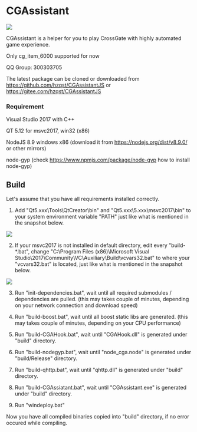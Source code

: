 # CGAssistant

![](hzqst/CGAssistant/raw/master/img/logo.png)

CGAssistant is a helper for you to play CrossGate with highly automated game experience.

Only cg_item_6000 supported for now

QQ Group: 300303705

The latest package can be cloned or downloaded from https://github.com/hzqst/CGAssistantJS or https://gitee.com/hzqst/CGAssistantJS

### Requirement

Visual Studio 2017 with C++

QT 5.12 for msvc2017, win32 (x86)

NodeJS 8.9 windows x86 (download it from https://nodejs.org/dist/v8.9.0/ or other mirrors)

node-gyp (check https://www.npmjs.com/package/node-gyp how to install node-gyp)

## Build

Let's assume that you have all requirements installed correctly.

1. Add "Qt5.xxx\Tools\QtCreator\bin\" and "Qt5.xxx\5.xxx\msvc2017\bin\" to your system environment variable "PATH" just like what is mentioned in the snapshot below.

![](hzqst/CGAssistant/raw/master/img/1.png)

2. If your msvc2017 is not installed in default directory, edit every "build-*.bat", change "C:\Program Files (x86)\Microsoft Visual Studio\2017\Community\VC\Auxiliary\Build\vcvars32.bat" to where your "vcvars32.bat" is located, just like what is mentioned in the snapshot below.

![](hzqst/CGAssistant/raw/master/img/2.png)

3. Run "init-dependencies.bat", wait until all required submodules / dependencies are pulled. (this may takes couple of minutes, depending on your network connection and download speed)

4. Run "build-boost.bat", wait until all boost static libs are generated. (this may takes couple of minutes, depending on your CPU performance)

5. Run "build-CGAHook.bat", wait until "CGAHook.dll" is generated under "build" directory.

5. Run "build-nodegyp.bat", wait until "node_cga.node" is generated under "build/Release" directory.

6. Run "build-qhttp.bat", wait until "qhttp.dll" is generated under "build" directory.

7. Run "build-CGAssiatant.bat", wait until "CGAssistant.exe" is generated under "build" directory.

8. Run "windeploy.bat"

Now you have all compiled binaries copied into "build" directory, if no error occured while compiling.
